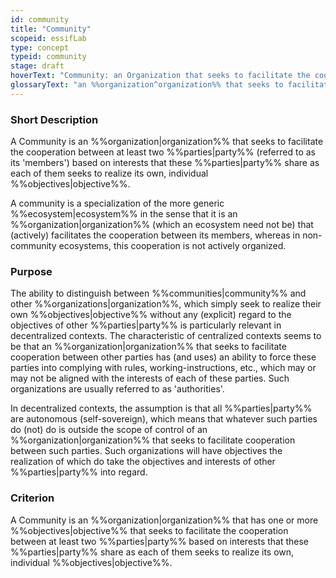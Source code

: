 ```yaml
---
id: community
title: "Community"
scopeid: essifLab
type: concept
typeid: community
stage: draft
hoverText: "Community: an Organization that seeks to facilitate the cooperation between at least two Parties (its 'members') based on interests that these Parties share as each of them seeks to realize its own, individual Objectives."
glossaryText: "an %%organization^organization%% that seeks to facilitate the cooperation between at least two %%parties^party%%  (its 'members') based on interests that these %%parties^party%% share as each of them seeks to realize its own, individual %%objectives^objective%%"
---
```


### Short Description
A Community is an %%organization|organization%% that seeks to facilitate the cooperation between at least two %%parties|party%% (referred to as its 'members') based on interests that these %%parties|party%% share as each of them seeks to realize its own, individual %%objectives|objective%%.

A community is a specialization of the more generic %%ecosystem|ecosystem%% in the sense that it is an %%organization|organization%% (which an ecosystem need not be) that (actively) facilitates the cooperation between its members, whereas in non-community ecosystems, this cooperation is not actively organized.

### Purpose
The ability to distinguish between %%communities|community%% and other %%organizations|organization%%, which simply seek to realize their own %%objectives|objective%% without any (explicit) regard to the objectives of other %%parties|party%% is particularly relevant in decentralized contexts. The characteristic of centralized contexts seems to be that an %%organization|organization%% that seeks to facilitate cooperation between other parties has (and uses) an ability to force these parties into complying with rules, working-instructions, etc., which may or may not be aligned with the interests of each of these parties. Such organizations are usually referred to as 'authorities'.

In decentralized contexts, the assumption is that all %%parties|party%% are autonomous (self-sovereign), which means that whatever such parties do (not) do is outside the scope of control of an %%organization|organization%% that seeks to facilitate cooperation between such parties. Such organizations will have objectives the realization of which do take the objectives and interests of other %%parties|party%% into regard.

### Criterion
A Community is an %%organization|organization%% that has one or more %%objectives|objective%% that seeks to facilitate the cooperation between at least two %%parties|party%% based on interests that these %%parties|party%% share as each of them seeks to realize its own, individual %%objectives|objective%%.
